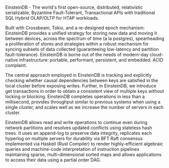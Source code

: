 
EinsteinDB - The world's first open-source, distributed, relativistic serializable, Byzantine Fault-Tolerant, Transactional APIs with traditional SQL Hybrid OLAP/OLTP for HTAP workloads. 

Built with Crossbeam, Tokio, and a re-designed epoch mechanism: EinsteinDB provides a unified strategy for storing new data and moving it between devices, across the spectrum of time (a la postgres), spearheading a proliferation of stores and strategies within a robust mechanism for syncing subsets of data collected (guaranteeing low-latency and partition fault-tolerance). EinsteinDB is borne out of the needs of modern-day cloud-native infrastructure: portable, performant, persistent, and embedded. ACID complaint.

The central approach employed in EinsteinDB is tracking and explicitly checking whether causal dependencies between keys are satisfied in the local cluster before exposing writes. Further, in EinsteinDB, we introduce get transactions in order to obtain a consistent view of multiple keys without locking or blocking. EinsteinDB completes operations in less than a millisecond, provides throughput similar to previous systems when using a single cluster, and scales well as we increase the number of servers in each cluster.

EinsteinDB allows read and write operations to continue even during network partitions and resolves updated conflicts using stateless hash trees. It uses an append-log to preserve data integrity, replicates each hyperlog on multiple servers for durability via BFT Raft consensus implemented via Haskell (Rust Compiler) to render highly-efficient algebraic queries and machine-code interpretation of instruction pipelines maintaining sparse, multi-dimensional sorted maps and allows applications to access their data using a partial order DAG.

